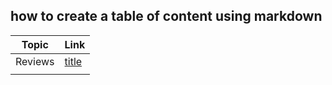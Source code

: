 ## how to create a table of content using markdown

| Topic   | Link                       |
| ------- | -------------------------- |
| Reviews | [title](markdown/ahmad.md) |
|         |                            |
